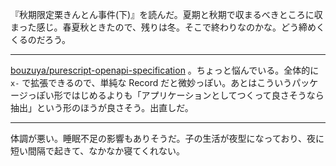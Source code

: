 『秋期限定栗きんとん事件(下)』を読んだ。夏期と秋期で収まるべきところに収まった感じ。春夏秋ときたので、残りは冬。そこで終わりなのかな。どう締めくくるのだろう。

-----

[bouzuya/purescript-openapi-specification][] 。ちょっと悩んでいる。全体的に `x-` で拡張できるので、単純な Record だと微妙っぽい。あとはこういうパッケージっぽい形ではじめるよりも「アプリケーションとしてつくって良さそうなら抽出」という形のほうが良さそう。出直しだ。

-----

体調が悪い。睡眠不足の影響もありそうだ。子の生活が夜型になっており、夜に短い間隔で起きて、なかなか寝てくれない。

[bouzuya/purescript-openapi-specification]: https://github.com/bouzuya/purescript-openapi-specification
